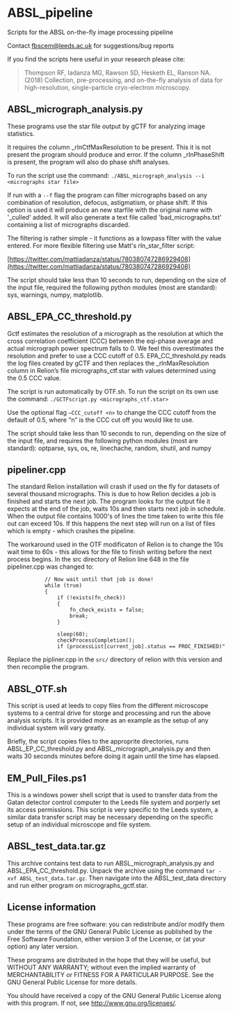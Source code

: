 # ABSL_pipeline
Scripts for the ABSL on-the-fly image processing pipeline

Contact fbscem@leeds.ac.uk for suggestions/bug reports

If you find the scripts here useful in your research please cite:

>Thompson RF, Iadanza MG, Rawson SD, Hesketh EL, Ranson NA. (2018) 
>Collection, pre-processing, and on-the-fly analysis of data for high-resolution, single-particle cryo-electron microscopy. 

## ABSL_micrograph_analysis.py
These programs use the star file output by gCTF for analyzing image statistics.

It requires the column \_rlnCtfMaxResolution to be present.  This it is not present the program should produce and error.  If the column \_rlnPhaseShift is present, the program will also do phase shift analyses.

To run the script use the command:
`./ABSL_micrograph_analysis --i <micrographs star file>`

If run with a `--f` flag the program can filter micrographs based on any combination of resolution, defocus, astigmatism, or phase shift. If this option is used it will produce an new starfile with the original name with '\_culled' added. It will also generate a text file called 'bad_micrographs.txt' containing a list of micrographs discarded.

The filtering is rather simple - it functions as a lowpass filter with the value entered.  For more flexible filtering use Matt's rln_star_filter script: 

[https://twitter.com/mattiadanza/status/780380747286929408](https://twitter.com/mattiadanza/status/780380747286929408)

The script should take less than 10 seconds to run, depending on the size of the input file, required the following python modules (most are standard): sys, warnings, numpy, matplotlib.

## ABSL_EPA_CC_threshold.py
Gctf estimates the resolution of a micrograph as the resolution at which the cross correlation coefficient (CCC) between the eqi-phase average and actual micrograph power spectrum falls to 0.  We feel this overestimates the resolution and prefer to use a CCC cutoff of 0.5.  EPA_CC_threshold.py reads the log files created by gCTF and then replaces the \_rlnMaxResolution column in Relion’s file micrographs_ctf.star with values determined using the 0.5 CCC value.

The script is run automatically by OTF.sh.  To run the script on its own use the command:
`./GCTFscript.py <micrographs_ctf.star>`

Use the optional flag `–CCC_cutoff <n>` to change the CCC cutoff from the default of 0.5, where “n” is the CCC cut off you would like to use.

The script should take less than 10 seconds to run, depending on the size of the input file, and requires the following python modules (most are standard): optparse, sys, os, re, linechache, random, shutil, and numpy

## pipeliner.cpp
The standard Relion installation will crash if used on the fly for datasets of several thousand micrographs. This is due to how Relion decides a job is finished and starts the next job.  The program looks for the output file it expects at the end of the job, waits 10s and then starts next job in schedule. When the output file contains 1000's of lines the time taken to write this file out can exceed 10s. If this happens the next step will run on a list of files which is empty - which crashes the pipeline.

The workaround used in the OTF modificaton of Relion is to change the 10s wait time to 60s - this allows for the file to finish writing before the next process begins. In the src directory of Relion line 648 in the file pipeliner.cpp was changed to:

```
            // Now wait until that job is done!
            while (true)
            {
                if (!exists(fn_check))
                {
                    fn_check_exists = false;
                    break;
                }

                sleep(60);
                checkProcessCompletion();
                if (processList[current_job].status == PROC_FINISHED)"
```

Replace the pipliner.cpp in the `src/` directory of relion with this version and then recomplie the program.


## ABSL_OTF.sh
This script is used at leeds to copy files from the different microscope systems to a central drive for storge and processing and run the above analysis scripts.  It is provided more as an example as the setup of any individual system will vary greatly.  

Briefly, the script copies files to the approprite directories, runs ABSL_EP_CC_threshold.py and ABSL_micrograph_analysis.py and then waits 30 seconds minutes before doing it again until the time has elapsed. 

## EM_Pull_Files.ps1
This is a windows power shell script that is used to transfer data from the Gatan detector control computer to the Leeds file system and porperly set its access permissions.  This script is very specific to the Leeds system, a similar data transfer script may be necessary depending on the specific setup of an individual microscope and file system. 

## ABSL_test_data.tar.gz

This archive contains test data to run ABSL_micrograph_analysis.py and ABSL_EPA_CC_threshold.py.  Unpack the archive using the command
`tar -xvf ABSL_test_data.tar.gz`.  Then navigate into the ABSL_test_data directory and run either program on micrographs_gctf.star.

## License information

These programs are free software: you can redistribute and/or modify them under the terms of the GNU General Public License as published by the Free Software Foundation, either version 3 of the License, or (at your option) any later version.
 
These programs are distributed in the hope that they will be useful, but WITHOUT ANY WARRANTY; without even the implied warranty of MERCHANTABILITY or FITNESS FOR A PARTICULAR PURPOSE.  See the GNU General Public License for more details.
 
You should have received a copy of the GNU General Public License along with this program.  If not, see <http://www.gnu.org/licenses/>.
